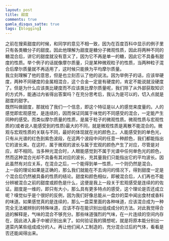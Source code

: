 ```yaml
---
layout: post
title: 甜度
comments: true
gamla_disqus_satte: true
tags: [blogging]
---
```

  之前在搜索甜度的时候，和同学的意见不相一致，因为在百度百科中显示的例子里只有各类糖分子的甜度。因此他理解为甜度是糖分子微观性质，因此将两种不同的糖混合后，讲它的甜度就没有意义了，因为它不再是单一的糖，因此它不具备有甜度的性质。举个例子的话就像摩尔质量，只是某种微观粒子的性质，当两种粒子混合后摩尔质量就不再适用了，这时候只能换为平均摩尔质量。<br>
  我立刻理解了他的意思，但是也立刻否认了他的说法。因为举例子的话，应该举硬度，两种不同硬度的金属相混合，这个合金一定是有硬度的，肯定不能说就没硬度了。但是为什么应该类比硬度而不应该类比摩尔质量呢，我们除了从外部获取知识的方式外，能通过内省得出答案吗？在充分思考后，我认为是可以的，切入点就是甜度的甜字。<br>
  既然叫做甜度，那就给了我们一个信息，即这个特征是以人的感觉来度量的。人的感觉即宏观感觉，是连续的，因而保证同属于味觉的不同感受的混合，一定能产生同种的感受。而类似摩尔质量的性质，是属于粒子的微观性质。微观性质与宏观性质的(或者说人能感受到的性质)最大的不同，就是微观性质是离散不能混合的。微观与宏观性质的关联与不同，最好的体现就在光的颜色上。人能感受到的单色光，只有从光谱的红色到紫色波段，在这两个波段中间的任意一种颜色，我们都能指出它的波长来。在这时，属于微观的波长与属于宏观的颜色产生了对应，尽管是对应，却不相同。当多种光混合时，人眼能感觉到不属于光谱中任何单色光的颜色，然而这种混合光却不具备有其对应的波长，充其量我们只能指出它的平均波长。因此虽然有对应关系，在混合之后，一个能得到单一性质，一个则仍然是混合。<br>
  上一段的理论如果是正确的，那么我们就能在不去询问的情况下，得到甜度一定是个混合后仍然被具备的性质的结论。甜度和颜色相似，即被混合后，人们再也不能分辨被混合之前的甜度或颜色是什么，这便是我上一段关于宏观感受是连续的的佐证。甜度是一维的，即只有大小，那么具有更多特点的感受，这个理论是否还成立呢？嗅觉似乎是个很好的反例，因为我们好像总能从一盘炒的菜中闻出食材或香料的味道。如果感觉真的是连续的，那么一盘菜里面的各种味道，应该混合成为一种完全无法被辨别的特殊味道，应该不存在能识别出组成成分的方法。对此我觉得合适的解释是，气味的混合不够充分。那些味道强烈的气味，在一片连续的空间内存在，因此进入鼻子中被识别出来了。如何验证我的猜想呢，就是将原本能分别出一道菜内某些组成成分的人。再让他们闻人工制造的，充分混合过后的气体，看看是否还能闻得出来。
